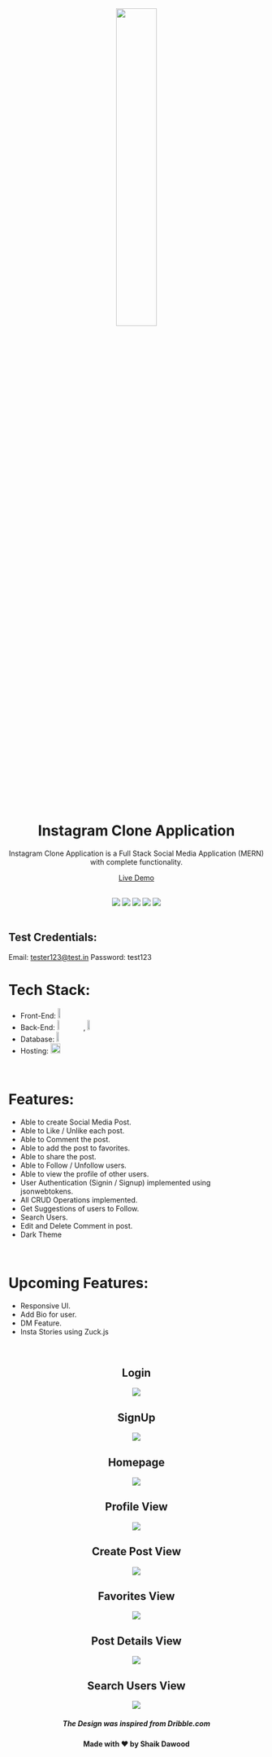 <div align="center">
  <img src="https://i.ibb.co/bW6Rv8r/ins111.png" width="40%" />


  <h1> Instagram Clone Application</h1>
Instagram Clone Application is a Full Stack Social Media Application (MERN) with complete functionality.
  <br>

  <a href="https://ins-skd.herokuapp.com/"> Live Demo </a>
</div>

<br>
<div align="center">
<img src="https://img.shields.io/badge/Maintained%3F-yes-green.svg" /> <img src="https://badges.frapsoft.com/os/v2/open-source.svg?v=103" /> <img src="https://img.shields.io/badge/maintainer-dawoodxp97-blue" /> <img src="https://cdn.rawgit.com/sindresorhus/awesome/d7305f38d29fed78fa85652e3a63e154dd8e8829/media/badge.svg" /> <img src="https://img.shields.io/badge/Made%20With-Love-orange.svg" />
</div>

<br>

## Test Credentials:
Email: tester123@test.in
Password: test123

# Tech Stack:
- Front-End: <img src="https://img.shields.io/badge/React-20232A?style=for-the-badge&logo=react&logoColor=61DAFB" width="10%" height="20" />
- Back-End: <img src="https://img.shields.io/badge/node.js-%2343853D.svg?style=for-the-badge&logo=node.js&logoColor=white" width="10%" height="20"/> , <img src="https://img.shields.io/badge/express.js-%23404d59.svg?style=for-the-badge&logo=express&logoColor=%2361DAFB" width="10%" height="20"/> 
- Database: <img src="https://img.shields.io/badge/MongoDB-%234ea94b.svg?style=for-the-badge&logo=mongodb&logoColor=white" width="10%" height="20" />
- Hosting:  <img src="https://img.shields.io/badge/Heroku-Hosting-F1C40F?style=for-the-badge&logo=heroku&logoColor=white" width="20%" height="20" />


<br>

# Features:
- Able to create Social Media Post.
- Able to Like / Unlike each post.
- Able to Comment the post.
- Able to add the post to favorites.
- Able to share the post.
- Able to Follow / Unfollow users.
- Able to view the profile of other users.
- User Authentication (Signin / Signup) implemented using jsonwebtokens.
- All CRUD Operations implemented.
- Get Suggestions of users to Follow.
- Search Users.
- Edit and Delete Comment in post.
- Dark Theme


<br>

# Upcoming Features:
- Responsive UI.
- Add Bio for user.
- DM Feature.
- Insta Stories using Zuck.js

<br>
<div align="center">
  <h2> Login </h2>
  
  <img src="https://user-images.githubusercontent.com/77268355/136896518-98069d9b-469a-459c-9e91-1855c0585628.png" />
<br>
  <h2> SignUp </h2>
  
  <img src="https://user-images.githubusercontent.com/77268355/136896547-6667d2c6-eb15-4a8f-9cce-e6c0774af44a.png" />
<br>
  <h2> Homepage </h2>

  <img src="https://user-images.githubusercontent.com/77268355/147629556-40587f27-932d-4754-8826-178fac9ded88.png" />
<br>
    <h2> Profile View </h2>

  <img src="https://user-images.githubusercontent.com/77268355/147629581-a3245cb1-1df4-4138-85a5-afaba7271684.png" />
<br>
     <h2> Create Post View </h2>

  <img src="https://user-images.githubusercontent.com/77268355/147629651-1e765704-becd-40d2-a0c6-f54e72fb972f.png" />

<br>
     <h2> Favorites View </h2>

  <img src="https://user-images.githubusercontent.com/77268355/147629677-abe3d9cd-4668-4b9b-8c21-92063f3bff0b.png" />
<br>
     <h2> Post Details View </h2>

  <img src="https://user-images.githubusercontent.com/77268355/147629688-d93c7477-2f09-4554-bfc0-6ca9d0a0d283.png" />
<br>
     <h2> Search Users View </h2>

  <img src="https://user-images.githubusercontent.com/77268355/147629710-77717b09-58ac-4f63-8df9-65fff887e025.png" />
<br>
  <h5>The Design was inspired from Dribble.com</h5>
  <h4>Made with ❤️ by Shaik Dawood</h4>

</div>
